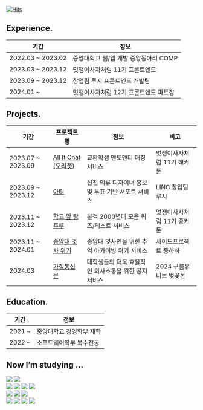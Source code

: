 [![Hits](https://hits.seeyoufarm.com/api/count/incr/badge.svg?url=https%3A%2F%2Fgithub.com%2Fgominzip&count_bg=%2379C83D&title_bg=%23555555&icon=&icon_color=%23E7E7E7&title=hits&edge_flat=false)](https://hits.seeyoufarm.com)

## Experience.

| 기간 | 정보 |
| ------------ | ------------- |
| 2022.03 ~ 2023.02 | 중앙대학교 웹/앱 개발 중앙동아리 COMP  |
| 2023.03 ~ 2023.12 | 멋쟁이사자처럼 11기 프론트엔드 |
| 2023.09 ~ 2023.12 | 창업팀 루시 프론트엔드 개발팀 |
| 2024.01 ~ | 멋쟁이사자처럼 12기 프론트엔드 파트장 |

## Projects.

| 기간 | 프로젝트명 | 정보 | 비고 |
| ------------ | ------------- | ------------- | ------------- |
| 2023.07 ~ 2023.09 | [All It Chat (오리챗)](https://github.com/Team-All-It-Chat/AIC-Web) | 교환학생 멘토멘티 매칭 서비스 | 멋쟁이사자처럼 11기 해커톤|
| 2023.09 ~ 2023.12 | [아티](https://github.com/Lucy-Arti/Arti-Client) | 신진 의류 디자이너 홍보 및 투표 기반 서포트 서비스| LINC 창업팀 루시 |
| 2023.11 ~ 2023.12 | [학교 앞 탕후루](https://github.com/huru-huru/huruhuru-Client) | 본격 2000년대 모음 퀴즈/테스트 서비스 | 멋쟁이사자처럼 11기 중커톤 |
| 2023.11 ~ 2024.01 | [중앙대 멋사 위키](https://github.com/cau-likelion-org/kiwi-client) | 중앙대 멋사인을 위한 추억 아카이빙 위키 서비스 | 사이드프로젝트 중하하|
| 2024.03 | [가정통신문](https://github.com/9oormthon-univ/2024_BEOTKKOTTHON_TEAM_15_FE) | 대학생들의 더욱 효율적인 의사소통을 위한 공지 서비스 | 2024 구름유니브 벚꽃톤|

## Education.

| 기간 | 정보 |
| ------------ | ------------- |
| 2021 ~ | 중앙대학교 경영학부 재학  |
| 2022 ~ | 소프트웨어학부 복수전공  |
  
## Now I’m studying ...
<div align="start">
  <img src="https://img.shields.io/badge/python-3776AB?style=flat-square&logo=python&logoColor=white"> 
 <img src="https://img.shields.io/badge/dart-%230175C2.svg?style=flat-square&logo=dart&logoColor=white">  
    <br>
    
  <img src="https://img.shields.io/badge/html5-E34F26?style=flat-square&logo=html5&logoColor=white"> 
  <img src="https://img.shields.io/badge/css3-1572B6?style=flat-square&logo=css3&logoColor=white"> 
  <img src="https://img.shields.io/badge/javascript-F7DF1E?style=flat-square&logo=javascript&logoColor=black"> 
  <img src="https://img.shields.io/badge/typescript-3178C6?style=flat-square&logo=typescript&logoColor=white"> 
    <br>

 <img src="https://img.shields.io/badge/mysql-4479A1?style=flat-square&logo=mysql&logoColor=white"> 
  <img src="https://img.shields.io/badge/firebase-FFCA28?style=flat-square&logo=firebase&logoColor=white">
  <img src="https://img.shields.io/badge/Amazon AWS-232F3E?style=flat-square&logo=Amazon%20AWS&logoColor=white"/>
  <br>
    
  <img src="https://img.shields.io/badge/react-61DAFB?style=flat-square&logo=react&logoColor=black"> 
  <img src="https://img.shields.io/badge/Next.js-000000?style=flat-square&logo=Next.js&logoColor=white">
  <img src="https://img.shields.io/badge/Flutter-%2302569B.svg?style=flat-square&logo=Flutter&logoColor=white">  
  <img src="https://img.shields.io/badge/node.js-339933?style=flat-square&logo=Node.js&logoColor=white">
    <br>
    
</div>
</div>

